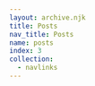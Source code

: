 ```yaml
---
layout: archive.njk
title: Posts
nav_title: Posts
name: posts
index: 3
collection:
  - navlinks
---
```

